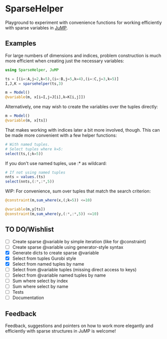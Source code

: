 # SparseHelper

Playground to experiment with convenience functions for working efficiently with sparse variables in [JuMP](https://github.com/JuliaOpt/JuMP.jl).

## Examples

For large numbers of dimensions and indices, problem construction is much more efficient when creating just the necessary variables:

```julia
using SparseHelper, JuMP

ts = [(i=:A,j=2,k=5),(i=:B,j=5,k=4),(i=:C,j=3,k=5)]
I,J,K = sparsehelper(ts,3)

m = Model()
@variable(m, x[i=I,j=J[i],k=K[i,j]])

```

Alternatively, one may wish to create the variables over the tuples directly:

```julia
m = Model()
@variable(m, x[ts])
```

That makes working with indices later a bit more involved, though. This can be made more convenient with a few helper functions:

```julia
# With named tuples.
# Select tuples where k=5:
select(ts,(;k=5))
```
If you don't use named tuples, use :* as wildcard:

```julia
# If not using named tuples
nnts = values.(ts)
select(nnts,(:*,:*,5))
```

WIP: For convenience, sum over tuples that match the search criterion:

```julia
@constraint(m,sum_where(x,(;k=5)) <=10)

@variable(m,y[ts])
@constraint(m,sum_where(y,(:*,:*,5)) <=10)
```

## TO DO/Wishlist

- [ ] Create sparse @variable by simple iteration (like for @constraint)
- [ ] Create sparse @variable using generator-style syntax
- [x] Generate dicts to create sparse @variable
- [x] Select from tuples Gurobi style
- [x] Select from named tuples by name
- [ ] Select from @variable tuples (missing direct access to keys) 
- [ ] Select from @variable named tuples by name 
- [ ] Sum where select by index
- [ ] Sum where select by name
- [ ] Tests
- [ ] Documentation

## Feedback

Feedback, suggestions and pointers on how to work more elegantly and efficiently with sparse structures in JuMP is welcome!